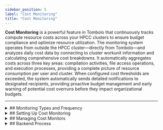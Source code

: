 ```yaml
---
sidebar_position: 5
label: "Cost Monitoring"
title: "Cost Monitoring"
---
```


**Cost Monitoring** is a powerful feature in Tombolo that continuously tracks compute resource costs across your HPCC clusters to ensure budget compliance and optimize resource utilization. The monitoring system operates from outside the HPCC cluster—directly from Tombolo—and analyzes daily cost data by connecting to cluster workunit information and calculating comprehensive cost breakdowns. It automatically aggregates costs across three key areas: compilation activities, file access operations, and execution processes, providing a complete picture of resource consumption per user and cluster. When configured cost thresholds are exceeded, the system automatically sends detailed notifications to designated recipients, providing proactive budget management and early warning of potential cost overruns before they impact organizational budgets.

---

<div class="custom_details_component">
<details class="env_config-details">
<summary>
## Monitoring Types and Frequency
</summary>

**Frequency:**

Cost monitoring runs every hour and analyzes the current day's cost data to determine if thresholds have been exceeded. Only costs accumulated during the current calendar day (00:00 to 23:59) are considered when evaluating against the configured thresholds.

**Monitoring Types:**

Tombolo supports two types of cost monitoring:

- **Cluster Cost Monitoring**: Tracks and analyzes the cost of a cluster or list of clusters across all Workunits.
- **User Cost Monitoring**: Tracks and analyzes cost for a user or list of users across all Workunits for the specified clusters.

Both monitoring types can be configured to track either individual costs (per cluster/user) or combined costs across multiple clusters/users, allowing for flexible threshold monitoring based on summed resource utilization.

</details>
</div>

<div class="custom_details_component">
<details class="env_config-details">
<summary>
## Setting Up Cost Monitoring
</summary>

To set up cost monitoring in Tombolo, follow these steps. After creating the monitoring, it must be approved and activated for the monitoring to take effect.

1. Access the **Monitoring** menu from the left navigation bar and select **Cost**.
2. This will navigate you to the Cost Monitoring page.
3. On the top-right corner, click the **Cost Monitoring Actions** button and select **Add Cost Monitoring**.
4. A modal with multiple tabs will appear. Complete the required details in each tab. Alternatively, you can duplicate an existing monitor by clicking 'More' under the Actions menu in the Cost Monitoring table.

### **Tab 1: Basic Information**

This tab collects essential details about the cost monitoring setup:

1. **Monitoring Name**: A unique, descriptive name for your monitor.
2. **Description**: Detailed description of what this monitor does and its purpose.
3. **Monitor By/Type**: Select either user or cluster cost monitoring.
4. **Clusters**: Select cluster(s) which you want to be monitored.
5. **Users**: Enter user(s) that you want to monitor. These would be the owner of a workunit (only shown when "Monitor By" is set to user).

### **Tab 2: Notifications**

This tab configures how and when notifications are sent:

1. **Cost Threshold**: The threshold for combined workunit cost across the cluster(s) and user(s) entered in the basic tab for 24 hours.
   - **Per Item or Total Dropdown**: This dropdown allows you to specify if the threshold is for each individual user/cluster or the summed cost of all users/clusters.
2. **Primary Contact(s)**: Main recipients who will receive all alerts (required).

Once saved, the monitor will be created with **Pending** approval status. All monitors require approval before they can be activated. When approved by authorized personnel, the monitor can be set to run by clicking the power button to activate monitoring.

</details>
</div>

<div class="custom_details_component">
<details class="env_config-details">
<summary>
## Managing Cost Monitors
</summary>

Once monitors are created, various actions are available to manage them:

**Individual Monitor Actions:**

- **View**: View detailed configuration and status of a monitor.
- **Edit**: Modify monitor settings (requires re-approval after editing).
- **Approve/Reject**: Authorized personnel can approve or reject pending monitors.
- **Pause/Start**: Toggle monitor active status using the power button.
- **Duplicate**: Create a copy of an existing monitor with similar settings.
- **Delete**: Remove a monitor from the system.

**Bulk Actions:**

- **Bulk Edit**: Modify multiple monitors simultaneously.
- **Bulk Delete**: Remove multiple monitors at once.
- **Bulk Approve/Reject**: Approve or reject multiple pending monitors together.

These actions help streamline monitor management, especially when dealing with multiple monitors across different environments.

</details>
</div>

<div class="custom_details_component">
<details class="env_config-details">
<summary>
## Backend Process
</summary>

Once a monitor is approved and activated, the backend monitoring system automatically picks it up and begins the monitoring process:

1. **Job Scheduling**: The Monitoring job is scheduled to run at regular intervals (default: every hour).
2. **Workunit Cost Retrieval**: The system connects to the specified cluster(s) and retrieves all Workunits since it last ran or the start of the day for the cluster. Then it collects the costs.
3. **Threshold Evaluation**: The system checks if the total costs for a monitor exceeds the Cost threshold.
4. **Alert Generation**: If a threshold is exceeded, notifications are generated and sent.

Each monitoring cycle performs the following actions:

- Establish connection to the HPCC cluster using Workunit services.
- Retrieve current workunit information and cost data for the monitored time period.
- Extract user-specific cost breakdowns from workunit metadata.
- Calculate cumulative costs across:
  - Compilation
  - File access
  - Execution activities
- Aggregate total costs based on scope for the current day.
- Compare aggregated costs against configured thresholds.

The system detects and alerts on cost threshold breaches when the given scope's costs across the specified cluster(s) exceed the specified dollar amounts, and budget overruns that occur during the monitoring period (full day).

When cost thresholds are exceeded, alerts are sent immediately with detailed information including total cost amount, individual user cost contributions, and timestamp of when the threshold was exceeded. Notifications are sent via configured channels (email) and delivered to all configured contact groups including primary contacts, secondary contacts, and notification recipients based on the monitoring configuration.

</details>
</div>

